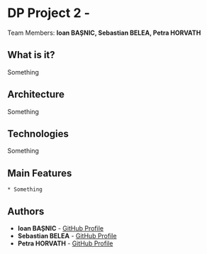 # DP Project 2 - <need name>
Team Members: **Ioan BAȘNIC, Sebastian BELEA, Petra HORVATH**
## What is it?
Something

## Architecture
Something

## Technologies
Something

## Main Features
```
* Something
```

## Authors
* **Ioan BAȘNIC** - [GitHub Profile](https://github.com/IoanBasnic)
* **Sebastian BELEA** - [GitHub Profile](https://github.com/belea-sebastian)
* **Petra HORVATH** - [GitHub Profile](https://github.com/Petrified0110)


